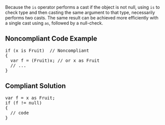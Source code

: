 Because the `is` operator performs a cast if the object is not null, using `is` to check type and then casting the same
argument to that type, necessarily performs two casts. The same result can be achieved more efficiently with a single cast using `as`,
followed by a null-check.

## Noncompliant Code Example

<pre>
if (x is Fruit)  // Noncompliant
{
  var f = (Fruit)x; // or x as Fruit
  // ...
}
</pre>

## Compliant Solution

<pre>
var f = x as Fruit;
if (f != null)
{
  // code
}
</pre>